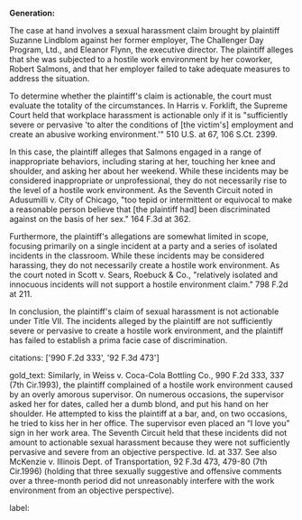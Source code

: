 **Generation:**



The case at hand involves a sexual harassment claim brought by plaintiff Suzanne Lindblom against her former employer, The Challenger Day Program, Ltd., and Eleanor Flynn, the executive director. The plaintiff alleges that she was subjected to a hostile work environment by her coworker, Robert Salmons, and that her employer failed to take adequate measures to address the situation.

To determine whether the plaintiff's claim is actionable, the court must evaluate the totality of the circumstances. In Harris v. Forklift, the Supreme Court held that workplace harassment is actionable only if it is "sufficiently severe or pervasive 'to alter the conditions of [the victim's] employment and create an abusive working environment.'" 510 U.S. at 67, 106 S.Ct. 2399.

In this case, the plaintiff alleges that Salmons engaged in a range of inappropriate behaviors, including staring at her, touching her knee and shoulder, and asking her about her weekend. While these incidents may be considered inappropriate or unprofessional, they do not necessarily rise to the level of a hostile work environment. As the Seventh Circuit noted in Adusumilli v. City of Chicago, "too tepid or intermittent or equivocal to make a reasonable person believe that [the plaintiff had] been discriminated against on the basis of her sex." 164 F.3d at 362.

Furthermore, the plaintiff's allegations are somewhat limited in scope, focusing primarily on a single incident at a party and a series of isolated incidents in the classroom. While these incidents may be considered harassing, they do not necessarily create a hostile work environment. As the court noted in Scott v. Sears, Roebuck & Co., "relatively isolated and innocuous incidents will not support a hostile environment claim." 798 F.2d at 211.

In conclusion, the plaintiff's claim of sexual harassment is not actionable under Title VII. The incidents alleged by the plaintiff are not sufficiently severe or pervasive to create a hostile work environment, and the plaintiff has failed to establish a prima facie case of discrimination.



citations: ['990 F.2d 333', '92 F.3d 473']

gold_text: Similarly, in Weiss v. Coca-Cola Bottling Co., 990 F.2d 333, 337 (7th Cir.1993), the plaintiff complained of a hostile work environment caused by an overly amorous supervisor. On numerous occasions, the supervisor asked her for dates, called her a dumb blond, and put his hand on her shoulder. He attempted to kiss the plaintiff at a bar, and, on two occasions, he tried to kiss her in her office. The supervisor even placed an “I love you” sign in her work area. The Seventh Circuit held that these incidents did not amount to actionable sexual harassment because they were not sufficiently pervasive and severe from an objective perspective. Id. at 337. See also McKenzie v. Illinois Dept. of Transportation, 92 F.3d 473, 479-80 (7th Cir.1996) (holding that three sexually suggestive and offensive comments over a three-month period did not unreasonably interfere with the work environment from an objective perspective).

label: 